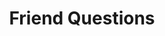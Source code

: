 ---
title: "Friend Questions"
scripts:
- /js/friend-questions.js
questions_data: "friend-questions"
---
